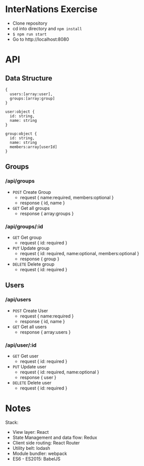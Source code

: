 # InterNations Exercise

- Clone repository
- cd into directory and `npm install`
- `$ npm run start`
- Go to http://localhost:8080

# API

## Data Structure

```
{
  users:[array:user],
  groups:[array:group]
}

user:object {
  id: string,
  name: string
}

group:object {
  id: string,
  name: string
  members:array[userId]
}
```

## Groups

### /api/groups

- `POST` Create Group
  - request { name:required, members:optional }
  - response { id, name }
- `GET` Get all groups
  - response { array:groups }

### /api/groups/:id

- `GET` Get group
  - request { id: required }
- `PUT` Update group
  - request { id: required, name:optional, members:optional }
  - response { group }
- `DELETE` Delete group
  - request { id: required }
  
## Users

### /api/users

- `POST` Create User
  - request { name:required }
  - response { id, name }
- `GET` Get all users
  - response { array:users }

### /api/user/:id

- `GET` Get user
  - request { id: required }
- `PUT` Update user
  - request { id: required, name:optional }
  - response { user }
- `DELETE` Delete user
  - request { id: required }


# Notes

Stack:

- View layer: React
- State Management and data flow: Redux
- Client side routing: React Router
- Utility belt: lodash
- Module bundler: webpack
- ES6 - ES2015: BabelJS

